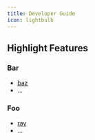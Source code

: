 ```yaml
---
title: Developer Guide
icon: lightbulb
---
```


## Highlight Features

### Bar

- [baz](bar/baz.md)
- ...

### Foo

- [ray](foo/ray.md)
- ...
